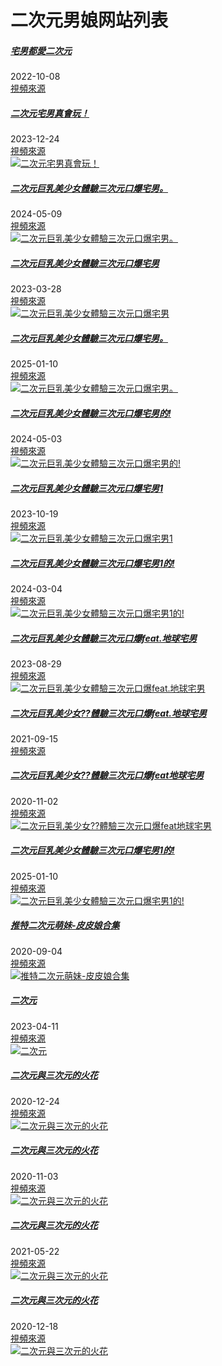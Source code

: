 # 二次元男娘网站列表

##### [宅男都愛二次元](https://www.pornfind.cc/preview/5086476#hntvoss.com "宅男都愛二次元")

2022-10-08  
[視頻來源](https://www.pornfind.cc/search/m3u8?id=5086476 "宅男都愛二次元")

##### [二次元宅男真會玩！](https://www.pornfind.cc/preview/5307749#03hao.top "二次元宅男真會玩！")

2023-12-24  
[視頻來源](https://www.pornfind.cc/search/m3u8?id=5307749 "二次元宅男真會玩！")  
[![二次元宅男真會玩！](https://jpgjingpinx.com/upload/vod/20231224-1/1992c70306668b4ed0bcd583bd8d37c6.jpg)](https://www.pornfind.cc/preview/5307749#03hao.top "二次元宅男真會玩！")

##### [二次元巨乳美少女體驗三次元口爆宅男。](https://www.pornfind.cc/preview/5245337#lsbbf2.com "二次元巨乳美少女體驗三次元口爆宅男。")

2024-05-09  
[視頻來源](https://www.pornfind.cc/search/m3u8?id=5245337 "二次元巨乳美少女體驗三次元口爆宅男。")  
[![二次元巨乳美少女體驗三次元口爆宅男。](https://sbzytpimg1.com:3519/upload/vod/20240510-1/116126f65f967df8f70b6bc189947836.jpg)](https://www.pornfind.cc/preview/5245337#lsbbf2.com "二次元巨乳美少女體驗三次元口爆宅男。")

##### [二次元巨乳美少女體驗三次元口爆宅男](https://www.pornfind.cc/preview/4300620#nbfjhertyrxiang.com "二次元巨乳美少女體驗三次元口爆宅男")

2023-03-28  
[視頻來源](https://www.pornfind.cc/search/m3u8?id=4300620 "二次元巨乳美少女體驗三次元口爆宅男")  
[![二次元巨乳美少女體驗三次元口爆宅男](https://guzwiayz.com/20230325/h1STWYd6/1.jpg?t=1679989683)](https://www.pornfind.cc/preview/4300620#nbfjhertyrxiang.com "二次元巨乳美少女體驗三次元口爆宅男")

##### [二次元巨乳美少女體驗三次元口爆宅男。](https://www.pornfind.cc/preview/6213964#lsbbf5.com "二次元巨乳美少女體驗三次元口爆宅男。")

2025-01-10  
[視頻來源](https://www.pornfind.cc/search/m3u8?id=6213964 "二次元巨乳美少女體驗三次元口爆宅男。")  
[![二次元巨乳美少女體驗三次元口爆宅男。](https://sbzytpimg1.com:3519/upload/vod/20240510-1/116126f65f967df8f70b6bc189947836.jpg)](https://www.pornfind.cc/preview/6213964#lsbbf5.com "二次元巨乳美少女體驗三次元口爆宅男。")

##### [二次元巨乳美少女體驗三次元口爆宅男的!](https://www.pornfind.cc/preview/5227995#bfaskcdn.com "二次元巨乳美少女體驗三次元口爆宅男的!")

2024-05-03  
[視頻來源](https://www.pornfind.cc/search/m3u8?id=5227995 "二次元巨乳美少女體驗三次元口爆宅男的!")  
[![二次元巨乳美少女體驗三次元口爆宅男的!](https://uqetyzxa.com/20240503/WNFsGB0E/1.jpg)](https://www.pornfind.cc/preview/5227995#bfaskcdn.com "二次元巨乳美少女體驗三次元口爆宅男的!")

##### [二次元巨乳美少女體驗三次元口爆宅男1](https://www.pornfind.cc/preview/4017707#lsbbf2.com "二次元巨乳美少女體驗三次元口爆宅男1")

2023-10-19  
[視頻來源](https://www.pornfind.cc/search/m3u8?id=4017707 "二次元巨乳美少女體驗三次元口爆宅男1")  
[![二次元巨乳美少女體驗三次元口爆宅男1](https://sbzytpimg1.com:3519/upload/vod/20231020-1/f1bed4649a6db4f76a1d5548004c6517.jpg)](https://www.pornfind.cc/preview/4017707#lsbbf2.com "二次元巨乳美少女體驗三次元口爆宅男1")

##### [二次元巨乳美少女體驗三次元口爆宅男1的!](https://www.pornfind.cc/preview/4572345#lsbbf2.com "二次元巨乳美少女體驗三次元口爆宅男1的!")

2024-03-04  
[視頻來源](https://www.pornfind.cc/search/m3u8?id=4572345 "二次元巨乳美少女體驗三次元口爆宅男1的!")  
[![二次元巨乳美少女體驗三次元口爆宅男1的!](https://sbzytpimg1.com:3519/upload/vod/20240304-1/ff7cd54244e9b79c46010690dffc8ae9.jpg)](https://www.pornfind.cc/preview/4572345#lsbbf2.com "二次元巨乳美少女體驗三次元口爆宅男1的!")

##### [二次元巨乳美少女體驗三次元口爆feat.地球宅男](https://www.pornfind.cc/preview/4855881#cl9987.com "二次元巨乳美少女體驗三次元口爆feat.地球宅男")

2023-08-29  
[視頻來源](https://www.pornfind.cc/search/m3u8?id=4855881 "二次元巨乳美少女體驗三次元口爆feat.地球宅男")  
[![二次元巨乳美少女體驗三次元口爆feat.地球宅男](https://img.caoliuzywimg.com:188/20230828/okay4wmz/1.jpg)](https://www.pornfind.cc/preview/4855881#cl9987.com "二次元巨乳美少女體驗三次元口爆feat.地球宅男")

##### [二次元巨乳美少女??體驗三次元口爆feat.地球宅男](https://www.pornfind.cc/preview/1007547#swcdn99.com "二次元巨乳美少女??體驗三次元口爆feat.地球宅男")

2021-09-15  
[視頻來源](https://www.pornfind.cc/search/m3u8?id=1007547 "二次元巨乳美少女??體驗三次元口爆feat.地球宅男")

##### [二次元巨乳美少女??體驗三次元口爆feat地球宅男](https://www.pornfind.cc/preview/396759#3sybf.com "二次元巨乳美少女??體驗三次元口爆feat地球宅男")

2020-11-02  
[視頻來源](https://www.pornfind.cc/search/m3u8?id=396759 "二次元巨乳美少女??體驗三次元口爆feat地球宅男")  
[![二次元巨乳美少女??體驗三次元口爆feat地球宅男](https://d1.safemysql2888.top/upload/vod/20201021-1/9f1e5272fdc8fe5d193624b1ebd5ecd9.jpg)](https://www.pornfind.cc/preview/396759#3sybf.com "二次元巨乳美少女??體驗三次元口爆feat地球宅男")

##### [二次元巨乳美少女體驗三次元口爆宅男1的!](https://www.pornfind.cc/preview/6221177#lsbbf5.com "二次元巨乳美少女體驗三次元口爆宅男1的!")

2025-01-10  
[視頻來源](https://www.pornfind.cc/search/m3u8?id=6221177 "二次元巨乳美少女體驗三次元口爆宅男1的!")  
[![二次元巨乳美少女體驗三次元口爆宅男1的!](https://sbzytpimg1.com:3519/upload/vod/20240304-1/ff7cd54244e9b79c46010690dffc8ae9.jpg)](https://www.pornfind.cc/preview/6221177#lsbbf5.com "二次元巨乳美少女體驗三次元口爆宅男1的!")

##### [推特二次元萌妹-皮皮娘合集](https://www.pornfind.cc/preview/531702#3sybf.com "推特二次元萌妹-皮皮娘合集")

2020-09-04  
[視頻來源](https://www.pornfind.cc/search/m3u8?id=531702 "推特二次元萌妹-皮皮娘合集")  
[![推特二次元萌妹-皮皮娘合集](https://d1.safemysql2888.top/Miyagc-pic/F18347D1F928D8D1.jpg)](https://www.pornfind.cc/preview/531702#3sybf.com "推特二次元萌妹-皮皮娘合集")

##### [二次元](https://www.pornfind.cc/preview/5033553#hgplayer00.com "二次元")

2023-04-11  
[視頻來源](https://www.pornfind.cc/search/m3u8?id=5033553 "二次元")  
[![二次元](https://img.huangguazy1.com/upload/vod/20230411-1/d381bdc570158236fdcadaa56155e83c.jpg)](https://www.pornfind.cc/preview/5033553#hgplayer00.com "二次元")

##### [二次元與三次元的火花](https://www.pornfind.cc/preview/1017117#fedbf.com "二次元與三次元的火花")

2020-12-24  
[視頻來源](https://www.pornfind.cc/search/m3u8?id=1017117 "二次元與三次元的火花")  
[![二次元與三次元的火花](https://img.f2dbf.com/f2dgc/20201222/133.jpg)](https://www.pornfind.cc/preview/1017117#fedbf.com "二次元與三次元的火花")

##### [二次元與三次元的火花](https://www.pornfind.cc/preview/1022783#fedbf.com "二次元與三次元的火花")

2020-11-03  
[視頻來源](https://www.pornfind.cc/search/m3u8?id=1022783 "二次元與三次元的火花")  
[![二次元與三次元的火花](https://img.f2dbf.com/f2dgc/20201101/37.jpg)](https://www.pornfind.cc/preview/1022783#fedbf.com "二次元與三次元的火花")

##### [二次元與三次元的火花](https://www.pornfind.cc/preview/2334758#fedbf.com "二次元與三次元的火花")

2021-05-22  
[視頻來源](https://www.pornfind.cc/search/m3u8?id=2334758 "二次元與三次元的火花")  
[![二次元與三次元的火花](https://img.f2dbf.com/f2dgc/20210517/16.jpg)](https://www.pornfind.cc/preview/2334758#fedbf.com "二次元與三次元的火花")

##### [二次元與三次元的火花](https://www.pornfind.cc/preview/1017690#fedbf.com "二次元與三次元的火花")

2020-12-18  
[視頻來源](https://www.pornfind.cc/search/m3u8?id=1017690 "二次元與三次元的火花")  
[![二次元與三次元的火花](https://img.f2dbf.com/f2dgc/20201218/93.jpg)](https://www.pornfind.cc/preview/1017690#fedbf.com "二次元與三次元的火花")